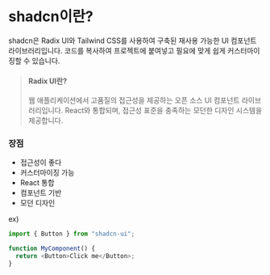 # shadcn이란?

shadcn은 Radix UI와 Tailwind CSS를 사용하여 구축된 재사용 가능한 UI 컴포넌트 라이브러리입니다. 코드를 복사하여 프로젝트에 붙여넣고 필요에 맞게 쉽게 커스터마이징할 수 있습니다.

> #### Radix UI란?
>
> 웹 애플리케이션에서 고품질의 접근성을 제공하는 오픈 소스 UI 컴포넌트 라이브러리입니다. React와 통합되며, 접근성 표준을 충족하는 모던한 디자인 시스템을 제공합니다.

### 장점

- 접근성이 좋다
- 커스터마이징 가능
- React 통합
- 컴포넌트 기반
- 모던 디자인

ex)

```js
import { Button } from "shadcn-ui";

function MyComponent() {
  return <Button>Click me</Button>;
}
```
